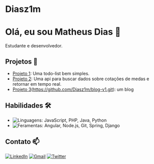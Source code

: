 # Diasz1m

# Olá, eu sou Matheus Dias 👋

Estudante e desenvolvedor. 

## Projetos 🚀
- [Projeto 1](https://github.com/Diasz1m/todo-list.git): Uma todo-list bem simples.
- [Projeto 2](https://github.com/Diasz1m/currency_quotation.git): Uma api para buscar dados sobre cotações de medas e retornar em tempo real.
- [Projeto 3](https://github.com/Diasz1m/blog-angular.git)(https://github.com/Diasz1m/blog-v1.git): um blog

## Habilidades 🛠️
- ![Linguagens](https://img.icons8.com/?size=50&id=EqulwTz4BZj0&format=png&color=000000): JavaScript, PHP, Java, Python
- ![Feramentas](https://img.icons8.com/?size=50&id=t2qhHbkztAbf&format=png&color=000000): Angular, Node.js, Git, Spring, Django

## Contato 📫

[![LinkedIn](https://img.icons8.com/?size=50&id=42823&format=png&color=000000)](https://www.linkedin.com/in/seu-perfil) [![Gmail](https://img.icons8.com/?size=50&id=nQ4dZIRCI0nW&format=png&color=000000)](mailto:matheusdias.2000@alunos.utfpr.edu.br) [![Twitter](https://img.icons8.com/?size=50&id=ClbD5JTFM7FA&format=png&color=000000)](https://x.com/jdjdjdjdjejwwjw) 


